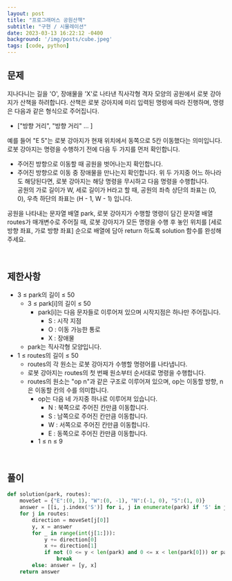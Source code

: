 ```yaml
---
layout: post
title: "프로그래머스 공원산책"
subtitle: "구현 / 시뮬레이션"
date: 2023-03-13 16:22:12 -0400
background: '/img/posts/cube.jpeg'
tags: [code, python]
---
```

## 문제

지나다니는 길을 'O', 장애물을 'X'로 나타낸 직사각형 격자 모양의 공원에서 로봇 강아지가 산책을 하려합니다. 산책은 로봇 강아지에 미리 입력된 명령에 따라 진행하며, 명령은 다음과 같은 형식으로 주어집니다.   
  * ["방향 거리", "방향 거리" … ]    


예를 들어 "E 5"는 로봇 강아지가 현재 위치에서 동쪽으로 5칸 이동했다는 의미입니다. 로봇 강아지는 명령을 수행하기 전에 다음 두 가지를 먼저 확인합니다.
  * 주어진 방향으로 이동할 때 공원을 벗어나는지 확인합니다.
  * 주어진 방향으로 이동 중 장애물을 만나는지 확인합니다.
위 두 가지중 어느 하나라도 해당된다면, 로봇 강아지는 해당 명령을 무시하고 다음 명령을 수행합니다.   
공원의 가로 길이가 W, 세로 길이가 H라고 할 때, 공원의 좌측 상단의 좌표는 (0, 0), 우측 하단의 좌표는 (H - 1, W - 1) 입니다.   

공원을 나타내는 문자열 배열 park, 로봇 강아지가 수행할 명령이 담긴 문자열 배열 routes가 매개변수로 주어질 때, 로봇 강아지가 모든 명령을 수행 후 놓인 위치를 [세로 방향 좌표, 가로 방향 좌표] 순으로 배열에 담아 return 하도록 solution 함수를 완성해주세요.

<br>

## 제한사항
* 3 ≤ park의 길이 ≤ 50
  * 3 ≤ park[i]의 길이 ≤ 50
    * park[i]는 다음 문자들로 이루어져 있으며 시작지점은 하나만 주어집니다.
      * S : 시작 지점
      * O : 이동 가능한 통로
      * X : 장애물
  * park는 직사각형 모양입니다.
* 1 ≤ routes의 길이 ≤ 50
  * routes의 각 원소는 로봇 강아지가 수행할 명령어를 나타냅니다.
  * 로봇 강아지는 routes의 첫 번째 원소부터 순서대로 명령을 수행합니다.
  * routes의 원소는 "op n"과 같은 구조로 이루어져 있으며, op는 이동할 방향, n은 이동할 칸의 수를 의미합니다.
    * op는 다음 네 가지중 하나로 이루어져 있습니다.
      * N : 북쪽으로 주어진 칸만큼 이동합니다.
      * S : 남쪽으로 주어진 칸만큼 이동합니다.
      * W : 서쪽으로 주어진 칸만큼 이동합니다.
      * E : 동쪽으로 주어진 칸만큼 이동합니다.
    * 1 ≤ n ≤ 9

<br>

## 풀이

``` python
def solution(park, routes):
    moveSet = {"E":(0, 1), "W":(0, -1), "N":(-1, 0), "S":(1, 0)}
    answer = [[i, j.index('S')] for i, j in enumerate(park) if 'S' in j][0]
    for j in routes:
        direction = moveSet[j[0]]
        y, x = answer
        for _ in range(int(j[1:])):
            y += direction[0]
            x += direction[1]
            if not (0 <= y < len(park) and 0 <= x < len(park[0])) or park[y][x] == 'X':
                break
        else: answer = [y, x]
    return answer
```
